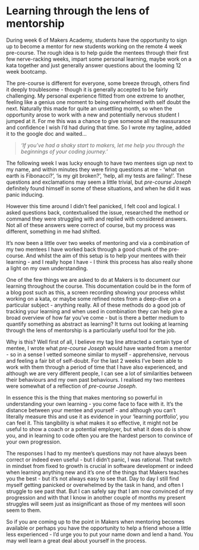 # Learning through the lens of mentorship
During week 6 of Makers Academy, students have the opportunity to sign up to become a mentor for new students working on the remote 4 week pre-course. The rough idea is to help guide the mentees through their first few nerve-racking weeks, impart some personal learning, maybe work on a kata together and just generally answer questions about the looming 12 week bootcamp.

The pre-course is different for everyone, some breeze through, others find it deeply troublesome - though it is generally accepted to be fairly challenging. My personal experience flitted from one extreme to another, feeling like a genius one moment to being overwhelmed with self doubt the next. Naturally this made for quite an unsettling month, so when the opportunity arose to work with a new and potentially nervous student I jumped at it. For me this was a chance to give someone all the reassurance and confidence I wish I’d had during that time. So I wrote my tagline, added it to the google doc and waited…

> *‘If you’ve had a shaky start to makers, let me help you through the beginnings of your coding journey.’*

The following week I was lucky enough to have two mentees sign up next to my name, and within minutes they were firing questions at me - ‘what on earth is Fibonacci?’, ‘is my git broken?’, ‘help, all my tests are failing!’. These questions and exclamations may seem a little trivial, but *pre-course Joseph* definitely found himself in some of these situations, and when he did it was panic inducing.

However this time around I didn’t feel panicked, I felt cool and logical. I asked questions back, contextualised the issue, researched the method or command they were struggling with and replied with considered answers. Not all of these answers were correct of course, but my process was different, something in me had shifted.

It’s now been a little over two weeks of mentoring and via a combination of my two mentees I have worked back through a good chunk of the pre-course. And whilst the aim of this setup is to help your mentees with their learning - and I really hope I have - I think this process has also really shone a light on my own understanding.

One of the few things we are asked to do at Makers is to document our learning throughout the course. This documentation could be in the form of a blog post such as this, a screen recording showing your process whilst working on a kata, or maybe some refined notes from a deep-dive on a particular subject - anything really. All of these methods do a good job of tracking your learning and when used in combination they can help give a broad overview of how far you’ve come - but is there a better medium to quantify something as abstract as learning? It turns out looking at learning through the lens of mentorship is a particularly useful tool for the job.

Why is this? Well first of all, I believe my tag line attracted a certain type of mentee, I wrote what *pre-course Joseph* would have wanted from a mentor - so in a sense I vetted someone similar to myself - apprehensive, nervous and feeling a fair bit of self-doubt. For the last 2 weeks I’ve been able to work with them through a period of time that I have also experienced, and although we are very different people, I can see a lot of similarities between their behaviours and my own past behaviours. I realised my two mentees were somewhat of a reflection of *pre-course Joseph*.

In essence this is the thing that makes mentoring so powerful in understanding your own learning - you come face to face with it. It’s the distance between your mentee and yourself - and although you can’t literally measure this and use it as evidence in your ‘learning portfolio’, you can feel it. This tangibility is what makes it so effective, it might not be useful to show a coach or a potential employer, but what it does do is show you, and in learning to code often you are the hardest person to convince of your own progression.

The responses I had to my mentee’s questions may not have always been correct or indeed even useful - but I didn’t panic, I was rational. That switch in mindset from fixed to growth is crucial in software development or indeed when learning anything new and it’s one of the things that Makers teaches you the best - but it’s not always easy to see that. Day to day I still find myself getting panicked or overwhelmed by the task in hand, and often I struggle to see past that. But I can safely say that I am now convinced of my progression and with that I know in another couple of months my present struggles will seem just as insignificant as those of my mentees will soon seem to them.

So if you are coming up to the point in Makers when mentoring becomes available or perhaps you have the opportunity to help a friend whose a little less experienced - I’d urge you to put your name down and lend a hand. You may well learn a great deal about yourself in the process.
